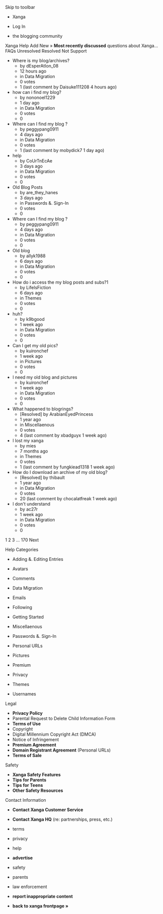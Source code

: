 Skip to toolbar

*   Xanga

*   Log In

*   the blogging community

Xanga Help Add New » **Most recently discussed** questions about Xanga… FAQs Unresolved Resolved Not Support

*   Where is my blog/archives?
    *   by dEsperAtIon\_08
    *   12 hours ago
    *   in Data Migration
    *   0 votes
    *   1 (last comment by Daisuke111208 4 hours ago)
*   how can i find my blog?
    *   by nononoel1229
    *   1 day ago
    *   in Data Migration
    *   0 votes
    *   0
*   Where can I find my blog ?
    *   by peggypang0911
    *   4 days ago
    *   in Data Migration
    *   0 votes
    *   1 (last comment by mobydick7 1 day ago)
*   help
    *   by CoUrTnEcAe
    *   3 days ago
    *   in Data Migration
    *   0 votes
    *   0
*   Old Blog Posts
    *   by are\_they\_hanes
    *   3 days ago
    *   in Passwords &. Sign-In
    *   0 votes
    *   0
*   Where can I find my blog ?
    *   by peggypang0911
    *   4 days ago
    *   in Data Migration
    *   0 votes
    *   0
*   Old blog
    *   by allyk1988
    *   6 days ago
    *   in Data Migration
    *   0 votes
    *   0
*   How do i access the my blog posts and subs?1
    *   by LifeIsFiction
    *   6 days ago
    *   in Themes
    *   0 votes
    *   0
*   huh?
    *   by k9bgood
    *   1 week ago
    *   in Data Migration
    *   0 votes
    *   0
*   Can I get my old pics?
    *   by kuironchef
    *   1 week ago
    *   in Pictures
    *   0 votes
    *   0
*   I need my old blog and pictures
    *   by kuironchef
    *   1 week ago
    *   in Data Migration
    *   0 votes
    *   0
*   What happened to blogrings?
    *   \[Resolved\] by ArabianEyedPrincess
    *   1 year ago
    *   in Miscellaenous
    *   0 votes
    *   4 (last comment by xbadguyx 1 week ago)
*   I lost my xanga
    *   by mies
    *   7 months ago
    *   in Themes
    *   0 votes
    *   1 (last comment by fungkiead1318 1 week ago)
*   How do I download an archive of my old blog?
    *   \[Resolved\] by thibault
    *   1 year ago
    *   in Data Migration
    *   0 votes
    *   20 (last comment by chocalatfreak 1 week ago)
*   I don't understand
    *   by ac27r
    *   1 week ago
    *   in Data Migration
    *   0 votes
    *   0

1 2 3 ... 170 Next

Help Categories

*   Adding &. Editing Entries
*   Avatars
*   Comments
*   Data Migration
*   Emails
*   Following
*   Getting Started
*   Miscellaenous

*   Passwords &. Sign-In
*   Personal URLs
*   Pictures
*   Premium
*   Privacy
*   Themes
*   Usernames

Legal

*   **Privacy Policy**
*   Parental Request to Delete Child Information Form
*   **Terms of Use**
*   Copyright
*   Digital Millennium Copyright Act (DMCA)
*   Notice of Infringement
*   **Premium Agreement**
*   **Domain Registrant Agreement** (Personal URLs)
*   **Terms of Sale**

Safety

*   **Xanga Safety Features**
*   **Tips for Parents**
*   **Tips for Teens**
*   **Other Safety Resources**

Contact Information

*   **Contact Xanga Customer Service**
*   **Contact Xanga HQ** (re: partnerships, press, etc.)

*   terms
*   privacy
*   help
*   **advertise**

*   safety
*   parents
*   law enforcement
*   **report inappropriate content**

*   **back to xanga frontpage »**